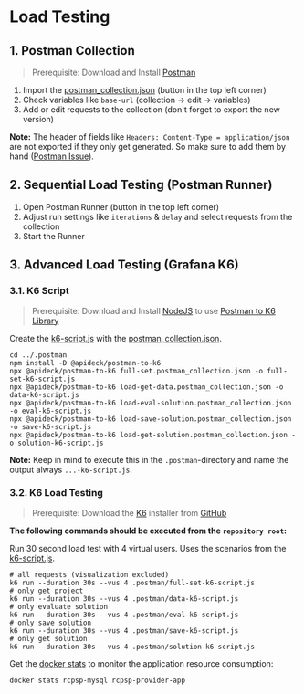# Load Testing

## 1. Postman Collection

> Prerequisite: Download and Install [Postman](https://www.postman.com/downloads/)

1. Import the [postman_collection.json](../.postman)
   (button in the top left corner)
2. Check variables like `base-url` (collection -> edit -> variables)
3. Add or edit requests to the collection (don't forget to export the new version)

__Note:__ The header of fields like `Headers: Content-Type = application/json` are not exported if they only get
generated. So make sure to add them by
hand ([Postman Issue](https://github.com/postmanlabs/postman-app-support/issues/8911)).

## 2. Sequential Load Testing (Postman Runner)

1. Open Postman Runner (button in the top left corner)
2. Adjust run settings like `iterations` & `delay` and select requests from the collection
3. Start the Runner

## 3. Advanced Load Testing (Grafana K6)

### 3.1. K6 Script

> Prerequisite: Download and Install [NodeJS](https://nodejs.org/en/download/) to
> use [Postman to K6 Library](https://github.com/apideck-libraries/postman-to-k6)

Create the [k6-script.js](../.postman) with
the [postman_collection.json](../.postman).

```shell
cd ../.postman
npm install -D @apideck/postman-to-k6
npx @apideck/postman-to-k6 full-set.postman_collection.json -o full-set-k6-script.js
npx @apideck/postman-to-k6 load-get-data.postman_collection.json -o data-k6-script.js
npx @apideck/postman-to-k6 load-eval-solution.postman_collection.json -o eval-k6-script.js
npx @apideck/postman-to-k6 load-save-solution.postman_collection.json -o save-k6-script.js
npx @apideck/postman-to-k6 load-get-solution.postman_collection.json -o solution-k6-script.js
```

__Note:__ Keep in mind to execute this in the `.postman`-directory and name the output always `...-k6-script.js`.

### 3.2. K6 Load Testing

> Prerequisite: Download the [K6](https://k6.io/docs/get-started/installation/) installer
> from [GitHub](https://github.com/grafana/k6/releases)

__The following commands should be executed from the `repository root`:__

Run 30 second load test with 4 virtual users. Uses the scenarios from the [k6-script.js](../.postman).

```shell
# all requests (visualization excluded)
k6 run --duration 30s --vus 4 .postman/full-set-k6-script.js
# only get project
k6 run --duration 30s --vus 4 .postman/data-k6-script.js
# only evaluate solution
k6 run --duration 30s --vus 4 .postman/eval-k6-script.js
# only save solution
k6 run --duration 30s --vus 4 .postman/save-k6-script.js
# only get solution
k6 run --duration 30s --vus 4 .postman/solution-k6-script.js
```

Get the [docker stats](https://docs.docker.com/engine/reference/commandline/stats/) to monitor the application resource
consumption:

```shell
docker stats rcpsp-mysql rcpsp-provider-app
```



